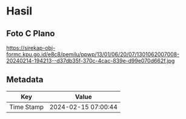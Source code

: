 # Hasil

## Foto C Plano

https://sirekap-obj-formc.kpu.go.id/e8c8/pemilu/ppwp/13/01/06/20/07/1301062007008-20240214-194213--d37db35f-370c-4cac-839e-d99e070d662f.jpg


## Metadata

| Key        | Value               |
| ---------- | ------------------- |
| Time Stamp | 2024-02-15 07:00:44 |



